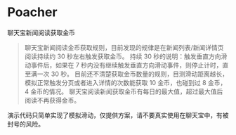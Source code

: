 # Poacher
聊天宝新闻阅读获取金币

> 聊天宝新闻阅读金币获取规则，目前发现的规律是在新闻列表/新闻详情页阅读持续约 30 秒左右触发获取金币。
持续 30 秒的说明：触发垂直方向滑动事件后，如果在 7 秒内没有继续触发垂直方向滑动事件，则停止计时，直至满一次 30 秒。
目前还不清楚获取金币数量的规则，目测滑动距离越长，模拟正常触发分页或者进入详情的次数能获取 10 金币，也碰到过 8 金币，4 金币的情况。
聊天宝阅读新闻获取金币有每日的最大值，超过最大值后阅读不再获得金币。

演示代码只简单实现了模拟滑动，仅提供方案，请不要真实使用在聊天宝中，有被封号的风险。

